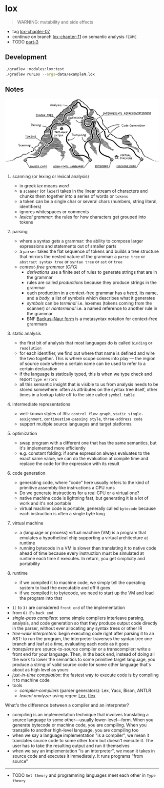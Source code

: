 # lox

> WARNING: mutability and side effects

* tag [lox-chapter-07](https://github.com/niqdev/kotlin-fun/tree/lox-chapther-07)
* continue on branch [lox-chapter-11](https://github.com/niqdev/kotlin-fun/tree/lox-chapter-11) on semantic analysis `FIXME`
* TODO [part-3](https://craftinginterpreters.com/a-bytecode-virtual-machine.html)

## Development

```bash
./gradlew :modules:lox:test
./gradlew runLox --args=data/exampleN.lox
```

## Notes

<p align="center">
  <img src="../../doc/ci-mountain.png" alt="mountain">
</p>

1) scanning (or lexing or lexical analysis)
    * in greek *lex* means *word*
    * a `scanner` (or `lexer`) takes in the linear stream of characters and chunks them together into a series of words or `tokens`
    * a token can be a single char or several chars (numbers, string literal, identifiers)
    * ignores whitespaces or comments
    * *lexical grammar*: the rules for how characters get grouped into tokens

2) parsing
    * where a syntax gets a grammar: the ability to compose larger expressions and statements out of smaller parts
    * a `parser` takes the flat sequence of tokens and builds a tree structure that mirrors the nested nature of the grammar: a `parse tree` or `abstract syntax tree` or `syntax tree` or `ast` or `tree`
    * *context-free grammar (CFG)*
        - *derivations* use a finite set of rules to generate strings that are in the grammar
        - rules are called *productions* because they produce strings in the grammar
        - each production in a context-free grammar has a *head*, its name, and a *body*, a list of symbols which describes what it generates
        - *symbols* can be *terminal* i.e. lexemes (tokens coming from the scanner) or *nonterminal* i.e. a named reference to another rule in the grammar
        - BNF [Backus–Naur form](https://en.wikipedia.org/wiki/Backus%E2%80%93Naur_form) is a metasyntax notation for context-free grammars

<!--
https://finch.stuffwithstuff.com
https://wren.io
https://magpie-lang.org
https://gameprogrammingpatterns.com

https://stackoverflow.com/questions/39435225/how-convert-the-context-free-grammar-of-json-to-state-machine
https://stackoverflow.com/questions/2245962/is-there-an-alternative-for-flex-bison-that-is-usable-on-8-bit-embedded-systems
https://stackoverflow.com/questions/25049751/constructing-an-abstract-syntax-tree-with-a-list-of-tokens
https://stackoverflow.com/questions/24661870/creating-a-syntax-tree-from-tokens
https://stackoverflow.com/questions/31600121/how-do-you-write-an-arithmetic-expression-parser-in-javascript-without-using-ev

https://stackoverflow.com/questions/29090179/does-java-8-provide-an-alternative-to-the-visitor-pattern
https://stackoverflow.com/questions/33602705/best-way-to-implement-visitor-pattern-in-kotlin
-->

3) static analysis
    * the first bit of analysis that most languages do is called `binding` or `resolution`
    * for each identifier, we find out where that name is defined and wire the two together. This is where scope comes into play — the region of source code where a certain name can be used to refer to a certain declaration
    * if the language is statically typed, this is when we type check and report `type errors`
    * all this semantic insight that is visible to us from analysis needs to be stored somewhere: often as attributes on the syntax tree itself, other times in a lookup table off to the side called `symbol table`

4) intermediate representations
    * well-known styles of IRs: `control flow graph`, `static single-assignment`, `continuation-passing style`, `three-address code`
    * support multiple source languages and target platforms

5) optimization
    * swap program with a different one that has the same semantics, but it's implemented more efficiently
    * e.g. constant folding: if some expression always evaluates to the exact same value, we can do the evaluation at compile time and replace the code for the expression with its result


6) code generation
    * generating code, where "code" here usually refers to the kind of primitive assembly-like instructions a CPU runs
    * Do we generate instructions for a real CPU or a virtual one?
    * native machine code is lightning fast, but generating it is a lot of work and it's not portable
    * virtual machine code is portable, generally called `bytecode` because each instruction is often a single byte long

7) virtual machine
    * a (language or process) virtual machine (VM) is a program that emulates a hypothetical chip supporting a virtual architecture at runtime
    * running bytecode in a VM is slower than translating it to native code ahead of time because every instruction must be simulated at runtime each time it executes. In return, you get simplicity and portability

8) runtime
    * if we compiled it to machine code, we simply tell the operating system to load the executable and off it goes
    * if we compiled it to bytecode, we need to start up the VM and load the program into that

* `1)` to `3)` are considered `front end` of the implementation
* from `6)` it's `back end`
* *single-pass compilers*: some simple compilers interleave parsing, analysis, and code generation so that they produce output code directly in the parser, without ever allocating any syntax trees or other IR
* *tree-walk interpreters*: begin executing code right after parsing it to an AST: to run the program, the interpreter traverses the syntax tree one branch and leaf at a time, evaluating each node as it goes
* *transpilers* are source-to-source compiler or a transcompiler: write a front end for your language. Then, in the back end, instead of doing all the work to lower the semantics to some primitive target language, you produce a string of valid source code for some other language that's about as high level as yours
* *just-in-time compilation*: the fastest way to execute code is by compiling it to machine code
* tools 
    - *compiler-compilers* (parser generators): Lex, Yacc, Bison, ANTLR
    - *lexical analyzer* using regex: [Lex](http://dinosaur.compilertools.net/lex/), [flex](https://github.com/westes/flex)

What's the difference between a compiler and an interpreter?
* compiling is an implementation technique that involves translating a source language to some other—usually lower-level—form. When you generate bytecode or machine code, you are compiling. When you transpile to another high-level language, you are compiling too
* when we say a language implementation "is a compiler", we mean it translates source code to some other form but doesn't execute it. The user has to take the resulting output and run it themselves
* when we say an implementation "is an interpreter", we mean it takes in source code and executes it immediately. It runs programs "from source"

---

* TODO `Set theory` and programming languages meet each other in `Type theory`
